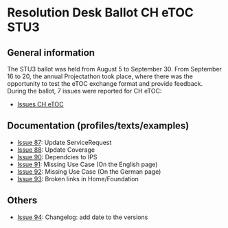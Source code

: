 # Resolution Desk Ballot CH eTOC STU3

## General information
The STU3 ballot was held from August 5 to September 30. From September 16 to 20, 
the annual Projectathon took place, where there was the opportunity to test the 
eTOC exchange format and provide feedback.   
During the ballot, 7 issues were reported for CH eTOC:
* [Issues CH eTOC](https://github.com/hl7ch/ch-etoc/issues?q=is%3Aissue+is%3Aopen+label%3A%22STU+3+Ballot%22)

## Documentation (profiles/texts/examples)
* [Issue 87](https://github.com/hl7ch/ch-etoc/issues/87): Update ServiceRequest
* [Issue 88](https://github.com/hl7ch/ch-etoc/issues/88): Update Coverage
* [Issue 90](https://github.com/hl7ch/ch-etoc/issues/90): Dependcies to IPS
* [Issue 91](https://github.com/hl7ch/ch-etoc/issues/91): Missing Use Case (On the English page)
* [Issue 92](https://github.com/hl7ch/ch-etoc/issues/92): Missing Use Case (On the German page)
* [Issue 93](https://github.com/hl7ch/ch-etoc/issues/93): Broken links in Home/Foundation
   
## Others
* [Issue 94](https://github.com/hl7ch/ch-etoc/issues/94): Changelog: add date to the versions
